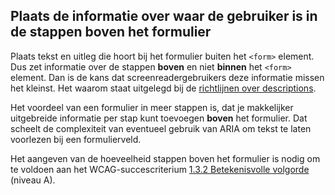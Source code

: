 ## Plaats de informatie over waar de gebruiker is in de stappen boven het formulier

Plaats tekst en uitleg die hoort bij het formulier buiten het `<form>` element. Dus zet informatie over de stappen **boven** en niet **binnen** het `<form>` element. Dan is de kans dat screenreadergebruikers deze informatie missen het kleinst. Het waarom staat uitgelegd bij de [richtlijnen over descriptions](/richtlijnen/formulieren/alle-richtlijnen/descriptions).

Het voordeel van een formulier in meer stappen is, dat je makkelijker uitgebreide informatie per stap kunt toevoegen **boven** het formulier. Dat scheelt de complexiteit van eventueel gebruik van ARIA om tekst te laten voorlezen bij een formulierveld.

Het aangeven van de hoeveelheid stappen boven het formulier is nodig om te voldoen aan het WCAG-succescriterium [1.3.2 Betekenisvolle volgorde](wcag/1.3.2) (niveau A).
